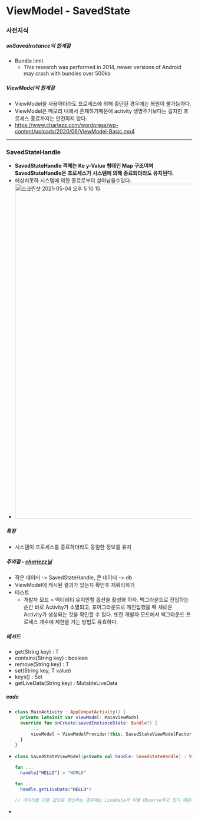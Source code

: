 # ViewModel - SavedState
### 사전지식
##### onSavedInstance의 한계점
* Bundle limit
  * This research was performed in 2014, newer versions of Android may crash with bundles over 500kb
##### ViewModel의 한계점
* ViewModel을 사용하더라도 프로세스에 의해 중단된 경우에는 복원이 불가능하다.
* ViewModel은 메모리 내에서 존재하기때문에 activity 생명주기보다는 길지만 프로세스 종료까지는 안전하지 않다.
* https://www.charlezz.com/wordpress/wp-content/uploads/2020/06/ViewModel-Basic.mp4
---
### SavedStateHandle
* **SavedStateHandle 객체는 Ke
y-Value 형태인 Map 구조이며 SavedStateHandle은 프로세스가 시스템에 의해 종료되더라도 유지된다.**
* 예상치못하 시스템에 의한 종료로부터 살아남을수있다.
* <img width="907" alt="스크린샷 2021-05-04 오후 5 10 15" src="https://user-images.githubusercontent.com/51182964/116976244-d974a080-acfb-11eb-9572-d895b052be67.png">
##### 특징
* 시스템이 프로세스를 종료하더라도 동일한 정보를 유지
##### 주의점 - [charlezz님](https://charlezz.medium.com/ui-상태-저장-및-복원의-필요성-a00297e7a20b)
* 작은 데이터 -> SavedStateHandle, 큰 데이터 -> db
* ViewModel에 캐시된 결과가 있는지 확인후 재쿼리하기
* 테스트
  * 개발자 모드 > 액티비티 유지안함 옵션을 활성화 하자. 백그라운드로 진입하는 순간 바로 Activity가 소멸되고, 포어그라운드로 재진입했을 때 새로운 Activity가 생성되는 것을 확인할 수 있다. 또한 개발자 모드에서 백그라운드 프로세스 개수에 제한을 거는 방법도 유효하다.
##### 메서드
* get(String key) : T
* contains(String key) : boolean
* remove(String key) : T
* set(String key, T value)
* keys() : Set
* getLiveData(String key) : MutableLiveData
##### code
* ```kotlin
  class MainActivity : AppCompatActivity() {
    private lateinit var viewModel: MainViewModel
    override fun onCreate(savedInstanceState: Bundle?) {
        ...
        viewModel = ViewModelProvider(this, SavedStateViewModelFactory(application, this)).get(MainViewModel::class.java)
    }
  }
* ```kotlin
  class SavedStateViewModel(private val handle: SavedStateHandle) : ViewModel()
  
  fun ...
    handle["HELLO"] = "WORLD"
    
  fun ...
    handle.getLiveData("HELLO")   
    
  // 데이터를 다른 값으로 갱신하는 경우에는 LiveData가 이를 Observe하고 있기 때문에 새로운데이턱 흘러간다.
* 
    
